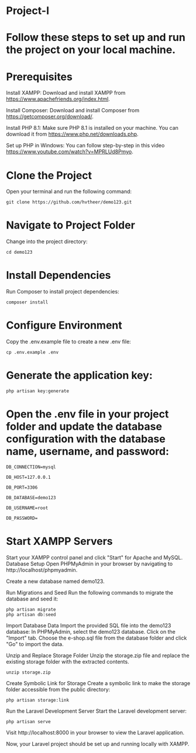 # Project-I
# Follow these steps to set up and run the project on your local machine.
# Prerequisites
Install XAMPP: Download and install XAMPP from https://www.apachefriends.org/index.html.

Install Composer: Download and install Composer from https://getcomposer.org/download/.

Install PHP 8.1: Make sure PHP 8.1 is installed on your machine. You can download it from https://www.php.net/downloads.php.

Set up PHP in Windows: You can follow step-by-step in this video https://www.youtube.com/watch?v=MPRLUd8Pmyo.

# Clone the Project
Open your terminal and run the following command:
    
    git clone https://github.com/hvtheer/demo123.git
# Navigate to Project Folder
Change into the project directory:
    
    cd demo123
# Install Dependencies
Run Composer to install project dependencies:
    
    composer install
# Configure Environment
Copy the .env.example file to create a new .env file:
    
    cp .env.example .env
# Generate the application key:
    
    php artisan key:generate
# Open the .env file in your project folder and update the database configuration with the database name, username, and password:
  
    DB_CONNECTION=mysql

    DB_HOST=127.0.0.1

    DB_PORT=3306

    DB_DATABASE=demo123

    DB_USERNAME=root

    DB_PASSWORD=
# Start XAMPP Servers
Start your XAMPP control panel and click "Start" for Apache and MySQL. Database Setup
Open PHPMyAdmin in your browser by navigating to http://localhost/phpmyadmin.

Create a new database named demo123.

Run Migrations and Seed
Run the following commands to migrate the database and seed it:

    php artisan migrate
    php artisan db:seed
Import Database Data
Import the provided SQL file into the demo123 database:
In PHPMyAdmin, select the demo123 database.
Click on the "Import" tab.
Choose the e-shop.sql file from the database folder and click "Go" to import the data.

Unzip and Replace Storage Folder
Unzip the storage.zip file and replace the existing storage folder with the extracted contents.

    unzip storage.zip
Create Symbolic Link for Storage
Create a symbolic link to make the storage folder accessible from the public directory:

    php artisan storage:link
Run the Laravel Development Server
Start the Laravel development server:

    php artisan serve
Visit http://localhost:8000 in your browser to view the Laravel application.

Now, your Laravel project should be set up and running locally with XAMPP.

